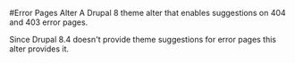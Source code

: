 #Error Pages Alter
A Drupal 8 theme alter that enables suggestions on 404 and 403 error pages.

Since Drupal 8.4 doesn't provide theme suggestions for error pages this alter provides it.
